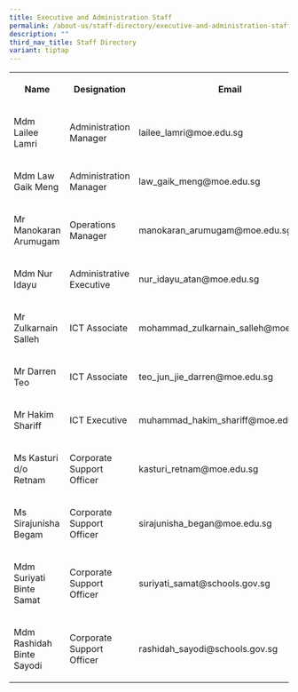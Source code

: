 ```yaml
---
title: Executive and Administration Staff
permalink: /about-us/staff-directory/executive-and-administration-staff/
description: ""
third_nav_title: Staff Directory
variant: tiptap
---
```

<table><tbody><tr><th rowspan="1" colspan="1"><p><strong>Name</strong></p></th><th rowspan="1" colspan="1"><p><strong>Designation</strong></p></th><th rowspan="1" colspan="1"><p><strong>Email</strong></p></th></tr><tr><td rowspan="1" colspan="1"><p>Mdm Lailee Lamri</p></td><td rowspan="1" colspan="1"><p>Administration Manager</p></td><td rowspan="1" colspan="1"><p>lailee_lamri@moe.edu.sg<br></p></td></tr><tr><td rowspan="1" colspan="1"><p>Mdm Law Gaik Meng</p></td><td rowspan="1" colspan="1"><p>Administration Manager</p></td><td rowspan="1" colspan="1"><p>law_gaik_meng@moe.edu.sg</p></td></tr><tr><td rowspan="1" colspan="1"><p>Mr Manokaran Arumugam</p></td><td rowspan="1" colspan="1"><p>Operations Manager</p></td><td rowspan="1" colspan="1"><p>manokaran_arumugam@moe.edu.sg<br></p></td></tr><tr><td rowspan="1" colspan="1"><p>Mdm Nur Idayu</p></td><td rowspan="1" colspan="1"><p>Administrative Executive<br></p></td><td rowspan="1" colspan="1"><p>nur_idayu_atan@moe.edu.sg</p></td></tr><tr><td rowspan="1" colspan="1"><p>Mr Zulkarnain Salleh</p></td><td rowspan="1" colspan="1"><p>ICT Associate</p></td><td rowspan="1" colspan="1"><p>mohammad_zulkarnain_salleh@moe.edu.sg<br></p></td></tr><tr><td rowspan="1" colspan="1"><p>Mr Darren Teo</p></td><td rowspan="1" colspan="1"><p>ICT Associate</p></td><td rowspan="1" colspan="1"><p>teo_jun_jie_darren@moe.edu.sg</p></td></tr><tr><td rowspan="1" colspan="1"><p>Mr Hakim Shariff</p></td><td rowspan="1" colspan="1"><p>ICT Executive</p></td><td rowspan="1" colspan="1"><p>muhammad_hakim_shariff@moe.edu.sg</p></td></tr><tr><td rowspan="1" colspan="1"><p>Ms Kasturi d/o Retnam</p></td><td rowspan="1" colspan="1"><p>Corporate Support Officer</p></td><td rowspan="1" colspan="1"><p>kasturi_retnam@moe.edu.sg</p></td></tr><tr><td rowspan="1" colspan="1"><p>Ms Sirajunisha Begam</p></td><td rowspan="1" colspan="1"><p>Corporate Support Officer</p></td><td rowspan="1" colspan="1"><p>sirajunisha_began@moe.edu.sg</p></td></tr><tr><td rowspan="1" colspan="1"><p>Mdm Suriyati Binte Samat</p></td><td rowspan="1" colspan="1"><p>Corporate Support Officer</p></td><td rowspan="1" colspan="1"><p>suriyati_samat@schools.gov.sg</p></td></tr><tr><td rowspan="1" colspan="1"><p>Mdm Rashidah Binte Sayodi</p></td><td rowspan="1" colspan="1"><p>Corporate Support Officer</p></td><td rowspan="1" colspan="1"><p>rashidah_sayodi@schools.gov.sg</p></td></tr></tbody></table><p></p>